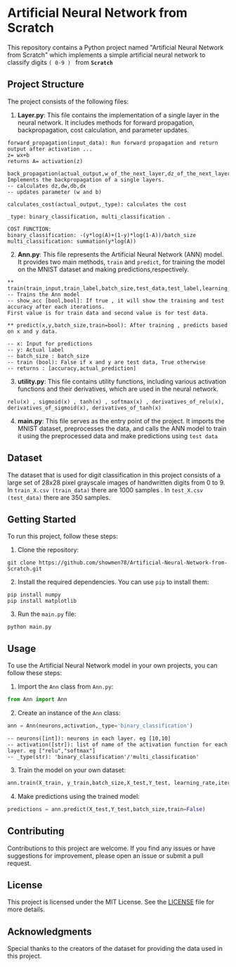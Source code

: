 # Artificial Neural Network from Scratch

This repository contains a Python project named "Artificial Neural Network from Scratch" which implements a simple artificial neural network to classify digits ```( 0-9 ) ``` from **```Scratch```**

## Project Structure

The project consists of the following files:

1. **Layer.py**: This file contains the implementation of a single layer in the neural network. It includes methods for forward propagation, backpropagation, cost calculation, and parameter updates.

``` 
forward_propagation(input_data): Run forward propagation and return output after activation ...
z= wx+b
returns A= activation(z)

 ```

 ```  
 back_propagation(actual_output,w_of_the_next_layer,dz_of_the_next_layer,batch_size): Implements the backpropagation of a single layers.
 -- calculates dz,dw,db,dx 
 -- updates parameter (w and b)
 ```

 ``` 
 calculates_cost(actual_output,_type): calculates the cost 

 _type: binary_classification, multi_classification .

COST FUNCTION:
binary_classification: -(y*log(A)+(1-y)*log(1-A))/batch_size
multi_classification: summation(y*log(A))

 ```



2. **Ann.py**: This file represents the Artificial Neural Network (ANN) model. It provides two main methods, `train` and `predict`, for training the model on the MNIST dataset and making predictions,respectively.

``` 
** train(train_input,train_label,batch_size,test_data,test_label,learning_rate,iterations,show_acc):
-- Trains the Ann model 
-- show_acc [bool,bool]: If true , it will show the training and test accuracy after each iterations.
First value is for train data and second value is for test data.

** predict(x,y,batch_size,train=bool): After training , predicts based on x and y data.

-- x: Input for predictions
-- y: Actual label
-- batch_size : batch_size
-- train (bool): False if x and y are test data, True otherwise
-- returns : [accuracy,actual_prediction]
 ```




3. **utility.py**: This file contains utility functions, including various activation functions and their derivatives, which are used in the neural network.
```
relu(x) , sigmoid(x) , tanh(x) , softmax(x) , derivatives_of_relu(x),  derivatives_of_sigmoid(x), derivatives_of_tanh(x) 

 ```

4. **main.py**: This file serves as the entry point of the project. It imports the MNIST dataset, preprocesses the data, and calls the ANN model to train it using the preprocessed data and  make predictions using `test data`

## Dataset

The  dataset that is  used for digit classification in this project  consists of a large set of 28x28 pixel grayscale images of handwritten digits from 0 to 9. 
In `train_X.csv (train_data)` there are 1000 samples .
In `test_X.csv (test_data)` there are 350 samples.

## Getting Started

To run this project, follow these steps:

1. Clone the repository:

```
git clone https://github.com/showmen78/Artificial-Neural-Network-from-Scratch.git
```

2. Install the required dependencies. You can use `pip` to install them:

```
pip install numpy
pip install matplotlib
```

3. Run the `main.py` file:

```
python main.py
```

## Usage

To use the Artificial Neural Network model in your own projects, you can follow these steps:

1. Import the `Ann` class from `Ann.py`:

```python
from Ann import Ann
```

2. Create an instance of the `Ann` class:

```python 
ann = Ann(neurons,activation,_type='binary_classification')

```

```
-- neurons([int]): neurons in each layer. eg [10,10]
-- activation([str]): list of name of the activation function for each layer. eg ["relu","softmax"]
-- _type(str): 'binary_classification'/'multi_classification'
```

3. Train the model on your own dataset:

```python
ann.train(X_train, y_train,batch_size,X_test,Y_test, learning_rate,iterations,show_acc)
```

4. Make predictions using the trained model:

```python
predictions = ann.predict(X_test,Y_test,batch_size,train=False)
```

## Contributing

Contributions to this project are welcome. If you find any issues or have suggestions for improvement, please open an issue or submit a pull request.

## License

This project is licensed under the MIT License. See the [LICENSE](LICENSE) file for more details.

## Acknowledgments

Special thanks to the creators of the  dataset for providing the data used in this project.

